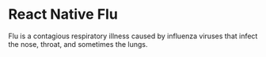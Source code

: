# React Native Flu

Flu is a contagious respiratory illness caused by influenza viruses that infect the nose, throat, and sometimes the lungs. 

